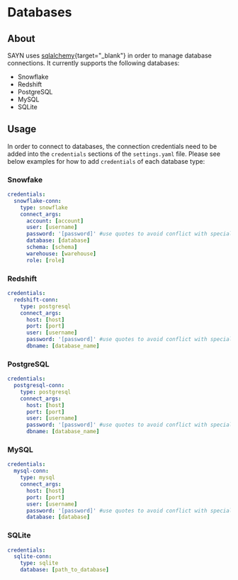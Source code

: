 # Databases

## About

SAYN uses [sqlalchemy](https://www.sqlalchemy.org/){target="\_blank"} in order to manage database connections. It currently supports the following databases:

* Snowflake
* Redshift
* PostgreSQL
* MySQL
* SQLite

## Usage

In order to connect to databases, the connection credentials need to be added into the `credentials` sections of the `settings.yaml` file. Please see below examples for how to add `credentials` of each database type:

### Snowfake

```yaml
credentials:
  snowflake-conn:
    type: snowflake
    connect_args:
      account: [account]
      user: [username]
      password: '[password]' #use quotes to avoid conflict with special characters
      database: [database]
      schema: [schema]
      warehouse: [warehouse]
      role: [role]
```

### Redshift

```yaml
credentials:
  redshift-conn:
    type: postgresql
    connect_args:
      host: [host]
      port: [port]
      user: [username]
      password: '[password]' #use quotes to avoid conflict with special characters
      dbname: [database_name]
```

### PostgreSQL

```yaml
credentials:
  postgresql-conn:
    type: postgresql
    connect_args:
      host: [host]
      port: [port]
      user: [username]
      password: '[password]' #use quotes to avoid conflict with special characters
      dbname: [database_name]
```

### MySQL

```yaml
credentials:
  mysql-conn:
    type: mysql
    connect_args:
      host: [host]
      port: [port]
      user: [username]
      password: '[password]' #use quotes to avoid conflict with special characters
      database: [database]
```

### SQLite

```yaml
credentials:
  sqlite-conn:
    type: sqlite
    database: [path_to_database]
```
